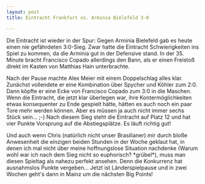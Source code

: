 ```yaml
---
layout: post
title: Eintracht Frankfurt vs. Arminia Bielefeld 3-0

---
```


Die Eintracht ist wieder in der Spur: Gegen Arminia Bielefeld gab es heute einen nie gefährdeten 3:0-Sieg. Zwar hatte die Eintracht Schwierigkeiten ins Spiel zu kommen, da die Arminia gut in der Defensive stand. In der 35. Minute bracht Francisco Copado allerdings den Bann, als er einen Freistoß direkt im Kasten von Matthias Hain unterbrachte.

Nach der Pause machte Alex Meier mit einem Doppelschlag alles klar. Zunächst vollendete er eine Kombination über Spycher und Köhler zum 2:0. Dann köpfte er eine Ecke von Francisco Copado zum 3:0 in die Maschen. Wenn die Eintracht, die jetzt klar überlegen war, ihre Kontermöglichkeiten etwas konsequenter zu Ende gespielt hätte, hätten es auch noch ein paar Tore mehr werden können. Aber es müssen ja auch nicht immer sechs Stück sein... ;-) Nach diesem Sieg steht die Eintracht auf Platz 12 und hat vier Punkte Vorsprung auf die Abstiegsplätze. Es läuft richtig gut!

Und auch wenn Chris (natürlich nicht unser Brasilianer) mir durch bloße Anwesenheit die einzigen beiden Stunden in der Woche geklaut hat, in denen ich mal nicht über meine hoffnungslose Situation nachdenke (Warum wohl war ich nach dem Sieg nicht so euphorisch? \*grübel\*), muss man diesen Spieltag als nahezu perfekt ansehen. Denn die Konkurrenz hat ausnahmslos Punkte vergeben... Jetzt ist Länderspielpause und in zwei Wochen geht's dann in Mainz um die nächsten Big Points!
